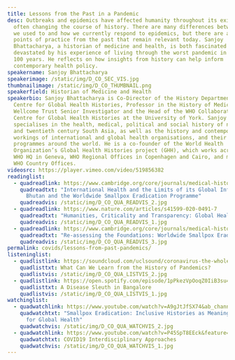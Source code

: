 ```yaml
---
title: Lessons from the Past in a Pandemic
desc: Outbreaks and epidemics have affected humanity throughout its existence,
  often changing the course of history. There are many differences between how
  we used to and how we currently respond to epidemics, but there are also many
  points of practice from the past that remain relevant today. Sanjoy
  Bhattacharya, a historian of medicine and health, is both fascinated and
  devastated by his experience of living through the worst pandemic in the past
  100 years. He reflects on how insights from history can help inform
  contemporary health policy.
speakername: Sanjoy Bhattacharya
speakerimage: /static/img/D_CO_SEC_VIS.jpg
thumbnailimage: /static/img/D_CO_THUMBNAIL.png
speakerfield: Historian of Medicine and Health
speakerbio: Sanjoy Bhattacharya is Co-Director of the History Department’s
  Centre for Global Health Histories, Professor in the History of Medicine, a
  Wellcome Trust Senior Investigator and the Head of the WHO Collaborating
  Centre for Global Health Histories at the University of York. Sanjoy
  specialises in the health, medical, political and social history of nineteenth
  and twentieth century South Asia, as well as the history and contemporary
  workings of international and global health organisations, and their
  programmes around the world. He is a co-founder of the World Health
  Organization’s Global Health Histories project (GHH), which works across the
  WHO HQ in Geneva, WHO Regional Offices in Copenhagen and Cairo, and multiple
  WHO Country Offices.
videosrc: https://player.vimeo.com/video/519856382
readinglist:
  - quadreadlink: https://www.cambridge.org/core/journals/medical-history/article/international-health-and-the-limits-of-its-global-influence-bhutan-and-the-worldwide-smallpox-eradication-programme/439B3BCA121FD269945B4645B1DE37CE#
    quadreadtxt: "International Health and the Limits of its Global Influence:
      Bhutan and the Worldwide Smallpox Eradication Programme"
    quadreadvis: /static/img/D_CO_QUA_READVIS_2.jpg
  - quadreadlink: https://www.nature.com/articles/s41599-020-0491-7
    quadreadtxt: "Humanities, Criticality and Transparency: Global Health Histories"
    quadreadvis: /static/img/D_CO_QUA_READVIS_1.jpg
  - quadreadlink: https://www.cambridge.org/core/journals/medical-history/article/reassessing-the-foundations-worldwide-smallpox-eradication-195767/A95275198E1EC0668D7B15B240EBF1F0
    quadreadtxt: "Re-assessing the Foundations: Worldwide Smallpox Eradication, 1957–67 "
    quadreadvis: /static/img/D_CO_QUA_READVIS_3.jpg
permalink: covids/lessons-from-past-pandemics/
listeninglist:
  - quadlistlink: https://soundcloud.com/uclsound/coronavirus-the-whole-story-what-can-we-learn-from-the-history-of-pandemics
    quadlisttxt: What Can We Learn from the History of Pandemics?
    quadlistvis: /static/img/D_CO_QUA_LISTVIS_2.jpg
  - quadlistlink: https://open.spotify.com/episode/1pPkezVpOoqZ0IiB3su49v
    quadlisttxt: A Disease Sleuth in Bangalore
    quadlistvis: /static/img/D_CO_QUA_LISTVIS_1.jpg
watchinglist:
  - quadwatchlink: https://www.youtube.com/watch?v=A9gJtJfSX74&ab_channel=CentreforSocialandEconomicProgress
    quadwatchtxt: "Smallpox Eradication: Inclusive Histories as Meaningful Roadmaps
      for Global Health"
    quadwatchvis: /static/img/D_CO_QUA_WATCHVIS_2.jpg
  - quadwatchlink: https://www.youtube.com/watch?v=P45SpT8EEck&feature=youtu.be&ab_channel=UniversityofYorkAudioVisualCentre
    quadwatchtxt: COVID19 Interdisciplinary Approaches
    quadwatchvis: /static/img/D_CO_QUA_WATCHVIS_1.jpg
---
```

